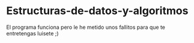 # Estructuras-de-datos-y-algoritmos
El programa funciona pero le he metido unos fallitos para que te entretengas luisete ;)
